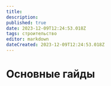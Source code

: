 ```yaml
---
title: 
description: 
published: true
date: 2023-12-09T12:24:53.018Z
tags: строительство
editor: markdown
dateCreated: 2023-12-09T12:24:53.018Z
---
```


# Основные гайды